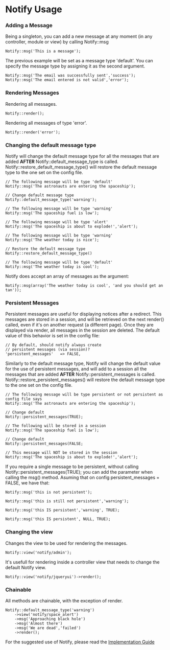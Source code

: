 # Notify Usage

### Adding a Message

Being a singleton, you can add a new message at any moment (in any controller, module or view) by calling Notify::msg

	Notify::msg('This is a message');

The previous example will be set as a message type 'default'. You can specify the message type by assigning it as the second argument.

	Notify::msg('The email was successfully sent','success');
	Notify::msg('The email entered is not valid','error');


### Rendering Messages

Rendering all messages.

	Notify::render();

Rendering all messages of type 'error'.

	Notify::render('error');
	
### Changing the default message type

Notify will change the default message type for all the messages that are added **AFTER** Notify::default_message_type is called.
Notify::restore_default_message_type() will restore the default message type to the one set on the config file.

	// The following message will be type 'default'
	Notify::msg('The astronauts are entering the spaceship');
	
	// Change default message type
	Notify::default_message_type('warning');
	
	// The following message will be type 'warning'
	Notify::msg('The spaceship fuel is low');
	
	// The following message will be type 'alert'
	Notify::msg('The spaceship is about to explode!','alert');
	
	// The following message will be type 'warning'
	Notify::msg('The weather today is nice');
	
	// Restore the default message type
	Notify::restore_default_message_type()
	
	// The following message will be type 'default'
	Notify::msg('The weather today is cool');


Notify does accept an array of messages as the argument:

	Notify::msg(array('The weather today is cool', 'and you should get an tan'));


### Persistent Messages

Persistent messages are useful for displaying notices after a redirect. This messages are stored in a session, and will be retrieved on the next render() called, even if it's on another request (a different page). Once they are displayed via render, all messages in the session are deleted.
The default value of this behavior is set in the config file:

		
	// By default, should notify always create 
	// persistent messages (via session)?
	'persistent_messages'	=> FALSE,

Similarly to the default message type, Notify will change the default value for the use of persistent messages, and will add to a session all the messages that are added **AFTER** Notify::persistent_messages is called.
Notify::restore_persistent_messages() will restore the default message type to the one set on the config file.

	// The following message will be type persistent or not persistent as config file says
	Notify::msg('The astronauts are entering the spaceship');
	
	// Change default
	Notify::persistent_messages(TRUE);
	
	// The following will be stored in a session
	Notify::msg('The spaceship fuel is low');
	
	// Change default
	Notify::persistent_messages(FALSE;

	// This message will NOT be stored in the session
	Notify::msg('The spaceship is about to explode!','alert');


If you require a single message to be persistent, without calling Notify::persistent_messages(TRUE); you can add the parameter when calling the msg() method. Asuming that on config persistent_messages = FALSE, we have that:

	Notify::msg('this is not persistent');
	
	Notify::msg('this is still not persistent','warning');
	
	Notify::msg('this IS persistent','warning', TRUE);
	
	Notify::msg('this IS persistent', NULL, TRUE);


### Changing the view

Changes the view to be used for rendering the messages.

	Notify::view('notify/admin');

It's usefull for rendering inside a controller view that needs to change the default Notify view.

	Notify::view('notify/jqueryui')->render();


### Chainable

All methods are chainable, with the exception of render.

	Notify::default_message_type('warning')
		->view('notify/space_alert')
		->msg('Approaching black hole')
		->msg('Almost there')
		->msg('We are dead','failed')
		->render();


For the suggested use of Notify, please read the [Implementation Guide](notify.implementation)
